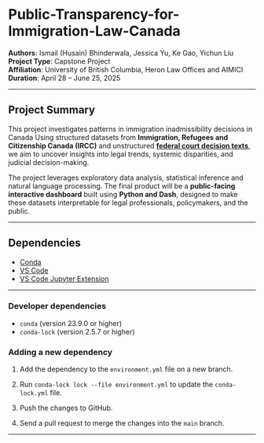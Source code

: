 # Public-Transparency-for-Immigration-Law-Canada
**Authors**: Ismail (Husain) Bhinderwala, Jessica Yu, Ke Gao, Yichun Liu 
**Project Type**: Capstone Project  
**Affiliation**: University of British Columbia, Heron Law Offices and AIMICI
**Duration**: April 28 – June 25, 2025

---

## Project Summary

This project investigates patterns in immigration inadmissibility decisions in Canada Using structured datasets from **Immigration, Refugees and Citizenship Canada (IRCC)** and unstructured [**federal court decision texts**](https://huggingface.co/datasets/refugee-law-lab/canadian-legal-data), we aim to uncover insights into legal trends, systemic disparities, and judicial decision-making.

The project leverages exploratory data analysis, statistical inference and natural language processing. The final product will be a **public-facing interactive dashboard** built using **Python and Dash**, designed to make these datasets interpretable for legal professionals, policymakers, and the public.

---

## Dependencies

- [Conda](https://anaconda.org/anaconda/conda)
- [VS Code](https://code.visualstudio.com/download)
- [VS Code Jupyter Extension](https://marketplace.visualstudio.com/items?itemName=ms-toolsai.jupyter)

---

### Developer dependencies
- `conda` (version 23.9.0 or higher)
- `conda-lock` (version 2.5.7 or higher)

### Adding a new dependency

1. Add the dependency to the `environment.yml` file on a new branch.

2. Run `conda-lock lock --file environment.yml` to update the `conda-lock.yml` file.

3. Push the changes to GitHub. 

4. Send a pull request to merge the changes into the `main` branch. 

---
